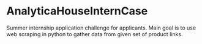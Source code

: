 # AnalyticaHouseInternCase
Summer internship application challenge for applicants. Main goal is to use web scraping in python to gather data from given set of product links. 
